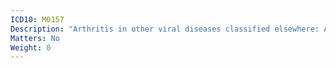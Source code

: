 ```yaml
---
ICD10: M0157
Description: "Arthritis in other viral diseases classified elsewhere: Ankle and foot"
Matters: No
Weight: 0
---
```

